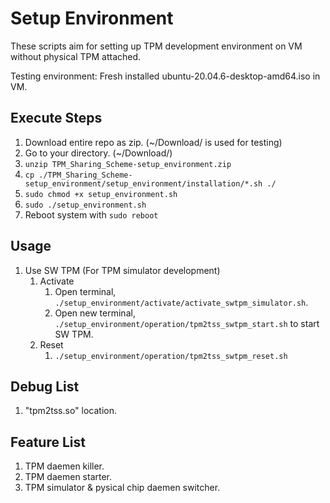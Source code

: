 # Setup Environment

These scripts aim for setting up TPM development environment on VM without physical TPM attached.

Testing environment: Fresh installed ubuntu-20.04.6-desktop-amd64.iso in VM.

## Execute Steps

1. Download entire repo as zip. (~/Download/ is used for testing)
2. Go to your directory. (~/Download/)
3. ```unzip TPM_Sharing_Scheme-setup_environment.zip```
4. ```cp ./TPM_Sharing_Scheme-setup_environment/setup_environment/installation/*.sh ./```
5. ```sudo chmod +x setup_environment.sh```
6. ```sudo ./setup_environment.sh```
7. Reboot system with ```sudo reboot```

## Usage

1. Use SW TPM (For TPM simulator development)
   1. Activate
      1. Open terminal, ```./setup_environment/activate/activate_swtpm_simulator.sh```.
      2. Open new terminal, ```./setup_environment/operation/tpm2tss_swtpm_start.sh``` to start SW TPM.
   2. Reset
      1. ```./setup_environment/operation/tpm2tss_swtpm_reset.sh```

## Debug List

1. "tpm2tss.so" location.

## Feature List

1. TPM daemen killer.
2. TPM daemen starter.
3. TPM simulator & pysical chip daemen switcher.
